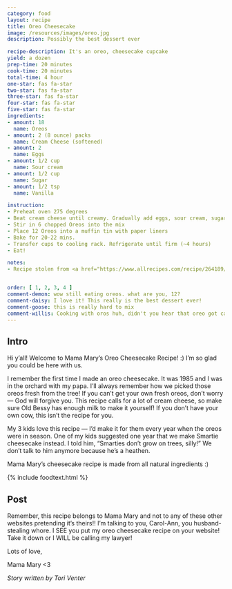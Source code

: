 ```yaml
---
category: food
layout: recipe
title: Oreo Cheesecake
image: /resources/images/oreo.jpg
description: Possibly the best dessert ever

recipe-description: It's an oreo, cheesecake cupcake
yield: a dozen
prep-time: 20 minutes
cook-time: 20 minutes
total-time: 4 hour
one-star: fas fa-star
two-star: fas fa-star
three-star: fas fa-star
four-star: fas fa-star
five-star: fas fa-star
ingredients:
- amount: 18 
  name: Oreos
- amount: 2 (8 ounce) packs
  name: Cream Cheese (softened)
- amount: 2
  name: Eggs
- amount: 1/2 cup
  name: Sour cream
- amount: 1/2 cup
  name: Sugar
- amount: 1/2 tsp
  name: Vanilla

instruction:
- Preheat oven 275 degrees
- Beat cream cheese until creamy. Gradually add eggs, sour cream, sugar, and vanilla, beating well
- Stir in 6 chopped Oreos into the mix
- Place 12 Oreos into a muffin tin with paper liners
- Bake for 20-22 mins.
- Transfer cups to cooling rack. Refrigerate until firm (~4 hours)
- Eat!

notes:
- Recipe stolen from <a href="https://www.allrecipes.com/recipe/264189/oreo-cheesecake-cups/">here</a>


order: [ 1, 2, 3, 4 ]
comment-demon: wow still eating oreos. what are you, 12?
comment-daisy: I love it! This really is the best dessert ever!
comment-goose: this is really hard to mix
comment-willis: Cooking with oros huh, didn't you hear that oreo got cancelled.
---
```

## Intro

Hi y’all! Welcome to Mama Mary’s Oreo Cheesecake Recipe! :) I’m so glad you could be here
with us.

I remember the first time I made an oreo cheesecake. It was 1985 and I was in the orchard
with my papa. I’ll always remember how we picked those oreos fresh from the tree! If you
can’t get your own fresh oreos, don’t worry — God will forgive you. This recipe calls for a lot
of cream cheese, so make sure Old Bessy has enough milk to make it yourself! If you don’t
have your own cow, this isn’t the recipe for you.

My 3 kids love this recipe — I’d make it for them every year when the oreos were in season.
One of my kids suggested one year that we make Smartie cheesecake instead. I told him,
“Smarties don’t grow on trees, silly!” We don’t talk to him anymore because he’s a heathen.

Mama Mary’s cheesecake recipe is made from all natural ingredients :)

{% include foodtext.html %}

## Post

Remember, this recipe belongs to Mama Mary and not to any of these other websites
pretending it’s theirs!! I’m talking to you, Carol-Ann, you husband-stealing whore. I SEE you
put my oreo cheesecake recipe on your website! Take it down or I WILL be calling my lawyer!

Lots of love,

Mama Mary <3

*Story written by Tori Venter*